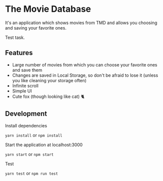 # The Movie Database

It's an application which shows movies from TMD and allows you choosing and saving your favorite ones.

Test task.

## Features

- Large number of movies from which you can choose your favorite ones and save them
- Changes are saved in Local Storage, so don't be afraid to lose it (unless you like cleaning your storage often)
- Infinite scroll
- Simple UI
- Cute fox (though looking like cat) :cat2:

## Development

Install dependencies

`yarn install` or `npm install`

Start the application at localhost:3000

`yarn start` or `npm start`

Test

`yarn test` or `npm run test`
